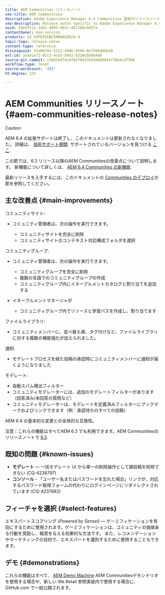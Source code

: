 ```yaml
---
title: AEM Communities リリースノート
seo-title: AEM Communities
description: Adobe Experience Manager 6.4 Communities 固有のリリースノート
seo-description: Release notes specific to Adobe Experience Manager 6.4 Communities.
uuid: 2de9f511-2a61-4003-9b2c-d6728bc9d57a
contentOwner: msm-service
products: SG_EXPERIENCEMANAGER/6.4
topic-tags: release-notes
content-type: reference
discoiquuid: 55a0b70e-5212-408b-8560-6e758bd8bb10
exl-id: 3a341e72-01c5-4c63-8942-6320e5b08440
source-git-commit: c5b816d74c6f02f85476d16868844f39b4c47996
workflow-type: tm+mt
source-wordcount: '353'
ht-degree: 12%

---
```


# AEM Communities リリースノート {#aem-communities-release-notes}

>[!CAUTION]
>
>AEM 6.4 の拡張サポートは終了し、このドキュメントは更新されなくなりました。 詳細は、 [技術サポート期間](https://helpx.adobe.com/jp/support/programs/eol-matrix.html). サポートされているバージョンを見つける [ここ](https://experienceleague.adobe.com/docs/?lang=ja).

この節では、6.3 リリース以降のAEM Communitiesの改善点について説明します。 新機能について詳しくは、 [AEM 6.4 Communities の新機能](/help/communities/whats-new-aem-communities.md).

最新リリースを入手するには、このドキュメントの [Communities のデプロイ](/help/communities/deploy-communities.md#latest-releases)の節を参照してください。

## 主な改善点 {#main-improvements}

コミュニティサイト:

* コミュニティ管理者は、次の操作を実行できます。

   * コミュニティサイトを完全に削除
   * コミュニティサイトのコンテキスト対応構成フォルダを選択

コミュニティグループ:

* コミュニティ管理者は、次の操作を実行できます。

   * コミュニティグループを完全に削除
   * 複数の言語でのコミュニティグループの作成
   * コミュニティグループ内にイネーブルメントカタログと割り当てを追加する

* イネーブルメントマネージャが

   * コミュニティグループ内でリソースと学習パスを作成し、割り当てます

ファイルライブラリ:

* コミュニティメンバーに、並べ替え順、タグ付けなど、ファイルライブラリに対する複数の機能強化が加えられました。

通知:

* モデレートプロセスを経た投稿の承認時にコミュニティメンバーに通知が届くようになりました

モデレート:

* 自動スパム検出フィルター
* コミュニティモデレーターには、追加のモデレートフィルターがあります（回答済み/未回答の質問など）
* コミュニティモデレーターは、モデレートを定義済みフィルターにブックマークおよびリンクできます（例：承認待ちのすべての投稿）

AEM 6.4 の基本的な変更との全体的な互換性。

注意：これらの機能はすべてAEM 6.3 でも利用できます。AEM Communitiesのリリースノートで [6.3](https://helpx.adobe.com/jp/experience-manager/6-3/release-notes.html).

## 既知の問題 {#known-issues}

* **モデレート**  — 一括モデレート UI から単一の削除操作として親投稿を削除できない (CQ-4236797)
* **コンソール** - 「ユーザー名またはパスワードを忘れた場合」リンクが、対応するパスワード取得フォームの代わりにログインページにリダイレクトされています (CQ-4237682)

## フィーチャを選択 {#select-features}

エキスパートスコアリング (*Powered by Sensei*) — ゲーミフィケーションを有効にするために使用されます。ゲーミフィケーションは、コミュニティの価値ある行動を奨励し、報奨を与える効果的な方法です。 また、レコメンデーションやマーケティングの目的で、エキスパートを識別するために使用することもできます。

## デモ {#demonstrations}

これらの機能はすべて、 [AEM Demo Machine](https://github.com/Adobe-Marketing-Cloud/aem-demo-machine/wiki) AEM Communitiesデモシナリオを使用する場合や、新しい We.Retail 参照実装内で使用する場合に、GitHub.com で一般公開されます。
